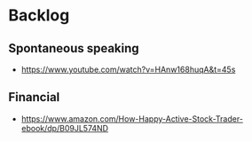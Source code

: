 # Backlog

## Spontaneous speaking
* https://www.youtube.com/watch?v=HAnw168huqA&t=45s

## Financial
* https://www.amazon.com/How-Happy-Active-Stock-Trader-ebook/dp/B09JL574ND